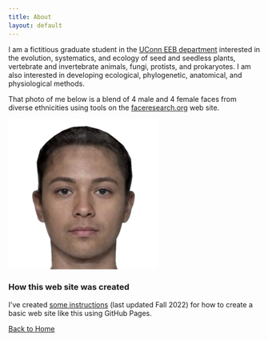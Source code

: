 ```yaml
---
title: About
layout: default
---
```


I am a fictitious graduate student in the [UConn EEB department](https://eeb.uconn.edu) interested in the evolution, systematics, and ecology of seed and seedless plants, vertebrate and invertebrate animals, fungi, protists, and prokaryotes. I am also interested in developing ecological, phylogenetic, anatomical, and physiological methods.

That photo of me below is a blend of 4 male and 4 female faces from diverse ethnicities using tools on the [faceresearch.org](https://faceresearch.org) web site.

![Image of E. E. B. Grad](/assets/images/headshot.png "Photo of E. E. B. Grad")

### How this web site was created

I've created [some instructions](/howto/) (last updated Fall 2022) for how to create a basic web site like this using GitHub Pages.

[Back to Home](/)
